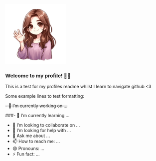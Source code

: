 ![Alt text](ZoeyWaveNoBackground.png)
### Welcome to my profile! 👋🏻

This is a test for my profiles readme whilst I learn to navigate github <3

Some example lines to test formatting:

~~- 🔭 I’m currently working on ...~~

###- 🌱 I’m currently learning ...

- 👯 I’m looking to collaborate on ...
- 🤔 I’m looking for help with ...
- 💬 Ask me about ...
- 📫 How to reach me: ...
- 😄 Pronouns: ...
- ⚡ Fun fact: ...

